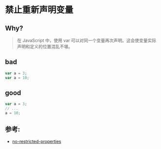 # 禁止重新声明变量

## Why?

> 在 JavaScript 中，使用 var 可以对同一个变量再次声明。这会使变量实际声明和定义的位置混乱不堪。

## bad

```js
var a = 3;
var a = 10;
```

## good

```js
var a = 3;
// ...
a = 10;
```

## 参考:

- [no-restricted-properties](https://eslint.org/docs/rules/no-restricted-properties)
